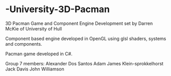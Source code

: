 # -University-3D-Pacman
3D Pacman Game and Component Engine Development set by Darren McKie of University of Hull

Component based engine developed in OpenGL using glsl shaders, systems and components.

Pacman game developed in C#.

Group 7 members:
Alexander Dos Santos
Adam James Klein-sprokkelhorst
Jack Davis
John Williamson
